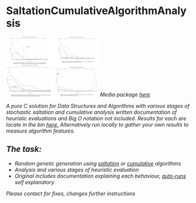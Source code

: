 # SaltationCumulativeAlgorithmAnalysis

<img src="media/summary.png" width="50%" height="50%"/>
<i>Media package <a href="/media">here</a><i>

<p>A pure C solution for Data Structures and Algorithms with various stages of stochastic saltation and cumulative analysis written documentation of heuristic evaluations and Big O notation not included. Results for each are locate in the bin <a href="https://github.com/fabianfranklinhuffstead/saltationCumulativeAlgorithmAnalysis/tree/master/bin">here.</a> Alternatively run locally to gather your own results to measure algorithm features.</p>

<h2>The task: </h2>
<ul>
  <li>Random genetic generation using <a href="https://en.oxforddictionaries.com/definition/saltation">saltation</a> or <a href="https://en.oxforddictionaries.com/definition/cumulative">cumulative</a> algorithms</li>
  <li>Analysis and various stages of heuristic evaluation</li>
  <li>Original includes documentation explaining each behaviour, <a href="https://github.com/fabianfranklinhuffstead/saltationCumulativeAlgorithmAnalysis/blob/master/autoRun.c">auto-runs</a> self explanatory</li>
</ul>

<p>Please contact for fixes, changes further instructions</p>
